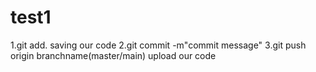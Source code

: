 # test1

1.git add.
saving our code
2.git commit -m"commit message"
3.git push origin branchname(master/main)
upload our code
